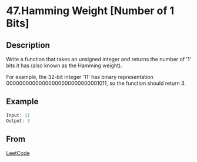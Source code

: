 # 47.Hamming Weight [Number of 1 Bits]

## Description

Write a function that takes an unsigned integer and returns the number of ’1' bits it has (also known as the Hamming weight).

For example, the 32-bit integer ’11' has binary representation 00000000000000000000000000001011, so the function should return 3.

## Example

```javascript
Input: 11
Output: 3
```

## From

[LeetCode](https://leetcode.com/problems/number-of-1-bits)
